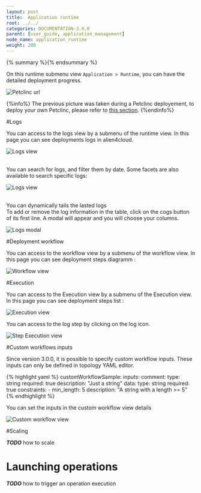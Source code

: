 ```yaml
---
layout: post
title:  Application runtime
root: ../../
categories: DOCUMENTATION-3.0.0
parent: [user_guide, application_management]
node_name: application_runtime
weight: 200
---
```


{% summary %}{% endsummary %}

On this runtime submenu view `Application > Runtime`, you can have the detailed deployment
progress.

![Petclinc url](../../images/3.0.0/user_guide/user_guide_topology_template_runtime.png)

{%info%}
The previous picture was taken during a Petclinc deployement, to deploy your own Petclinc, please refer to [this section](#/documentation/3.0.0/orchestrators/yorc/quickstart.html).
{%endinfo%}

#Logs

You can access to the logs view by a submenu of the runtime view. In this page you can see deployments logs in alien4cloud.

![Logs view](../../images/3.0.0/user_guide/log_view.png)

<br/>
You can search for logs, and filter them by date. Some facets are also available to search specific logs:

![Logs view](../../images/3.0.0/user_guide/log_view_filters.png)

<br/>
You can dynamically tails the lasted logs

<br/>
To add or remove the log information in the table, click on the cogs button of its first line. A modal will appear and you will choose your columns.

![Logs modal](../../images/user_guide/application/log_modal.png)

#Deployment workflow

You can access to the workflow view by a submenu of the workflow view. In this page you can see deployment steps diagramm :

![Workflow view](../../images/3.0.0/user_guide/workflow_view.png)

#Execution

You can access to the Execution view by a submenu of the Execution view. In this page you can see deployment steps list :

![Execution view](../../images/3.0.0/user_guide/execution_view_1.png)

You can access to the log step by clicking on the log icon.

![Step Execution view](../../images/3.0.0/user_guide/execution_view_2.png)

#Custom workflows inputs

Since version 3.0.0, it is possible to specify custom workflow inputs.
These inputs can only be defined in topology YAML editor.

{% highlight yaml %}
    customWorkflowSample:
      inputs:
        comment:
          type: string
          required: true
          description: "Just a string"
        data:
          type: string
          required: true
          constraints:
          - min_length: 5
          description: "A string with a length >= 5" 
{% endhighlight %}


You can set the inputs in the custom workflow view details 

![Custom workflow view](../../images/3.0.0/user_guide/custom_workflow_inputs.png)

#Scaling

***TODO*** how to scale

# Launching operations
***TODO*** how to trigger an operation execution
